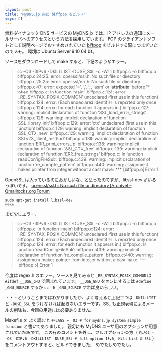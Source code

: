```yaml
---
layout: post
title: "MyDNS.jp 用に biffpop をビルド"
tags: []
---
```


無料ダイナミック DNS サービスの MyDNS.jp では、IP アドレスの通知にメールサーバへのアクセスという方法を採用しています。
POP のクライアントソフトとして説明ページでおすすめされていた [biffpop](http://www.nakata-jp.org/computer/freesoft/biffpop.html) をビルドする際につまずいたのでメモ。
環境は Ubuntu Server 9.10 64 bit。

ソースをダウンロードして make すると、下記のようなエラー。

> cc -O3 -DIPv6 -DKILLLIST -DUSE_SSL -c -Wall biffpop.c -o biffpop.o
> biffpop.c:24:25: error: openssl/ssl.h: No such file or directory
> biffpop.c:25:25: error: openssl/err.h: No such file or directory
> biffpop.c:47: error: expected ‘=’, ‘,’, ‘;’, ‘asm’ or ‘**attribute**’ before ‘\*’ token
> biffpop.c: In function ‘main’:
> biffpop.c:124: error: ‘\_RE_SYNTAX_POSIX_COMMON’ undeclared (first use in this function)
> biffpop.c:124: error: (Each undeclared identifier is reported only once
> biffpop.c:124: error: for each function it appears in.)
> biffpop.c:127: warning: implicit declaration of function ‘SSL_load_error_strings’
> biffpop.c:128: warning: implicit declaration of function ‘SSL_library_init’
> biffpop.c:129: error: ‘ctx’ undeclared (first use in this function)
> biffpop.c:129: warning: implicit declaration of function ‘SSL_CTX_new’
> biffpop.c:129: warning: implicit declaration of function ‘SSLv23_client_method’
> biffpop.c:130: warning: implicit declaration of function ‘ERR_print_errors_fp’
> biffpop.c:138: warning: implicit declaration of function ‘SSL_CTX_free’
> biffpop.c:139: warning: implicit declaration of function ‘ERR_free_strings’
> biffpop.c: In function ‘readConfigFileSub’:
> biffpop.c:439: warning: implicit declaration of function ‘re_compile_pattern’
> biffpop.c:440: warning: assignment makes pointer from integer without a cast
> make: \*\*\* [biffpop.o] Error 1

OpenSSL は入っているのにおかしいな、と思ったのですが、libssl-dev がいるっぽいです。
[openssl/ssl.h: No such file or directory [Archive] &#8211; Qmailrocks.org Forum](http://forum.qmailrocks.org/archive/index.php/t-963.html)

```
sudo apt-get install libssl-dev
make
```

まだ少しエラー。

> cc -O3 -DIPv6 -DKILLLIST -DUSE_SSL -c -Wall biffpop.c -o biffpop.o
> biffpop.c: In function ‘main’:
> biffpop.c:124: error: ‘\_RE_SYNTAX_POSIX_COMMON’ undeclared (first use in this function)
> biffpop.c:124: error: (Each undeclared identifier is reported only once
> biffpop.c:124: error: for each function it appears in.)
> biffpop.c: In function ‘readConfigFileSub’:
> biffpop.c:439: warning: implicit declaration of function ‘re_compile_pattern’
> biffpop.c:440: warning: assignment makes pointer from integer without a cast
> make: \*\*\* [biffpop.o] Error 1

今度は regex.h のエラー。ソースを見てみると `_RE_SYNTAX_POSIX_COMMON` は `#ifdef __USE_GNU` で囲まれています。
`__USE_GNU` をオンにするには `#define _GNU_SOURCE` するか `cc -D _GNU_SOURCE` すれば良いらしい。

・・・ということまではわかりましたが、よく考えると上記二つは `-DKILLLIST` と `-DUSE_SSL` をつけなければ起きないエラーです。SSL も正規表現によるメールの削除も、今回の用途には必要ありません。

Makefile を よく読むと `#FLAGS = -O3 # for mydns.jp system simple function` と書いてありました。
親切にも MyDNS ユーザ用のオプションが用意されていた訳です。
この行のコメントを外し、フルオプションの方（ `FLAGS = -O3 -DIPv6 -DKILLLIST -DUSE_SSL # full option IPv6, Kill List & SSL` ）をコメントアウトすると、ビルドできました。
めでたしめでたし。
